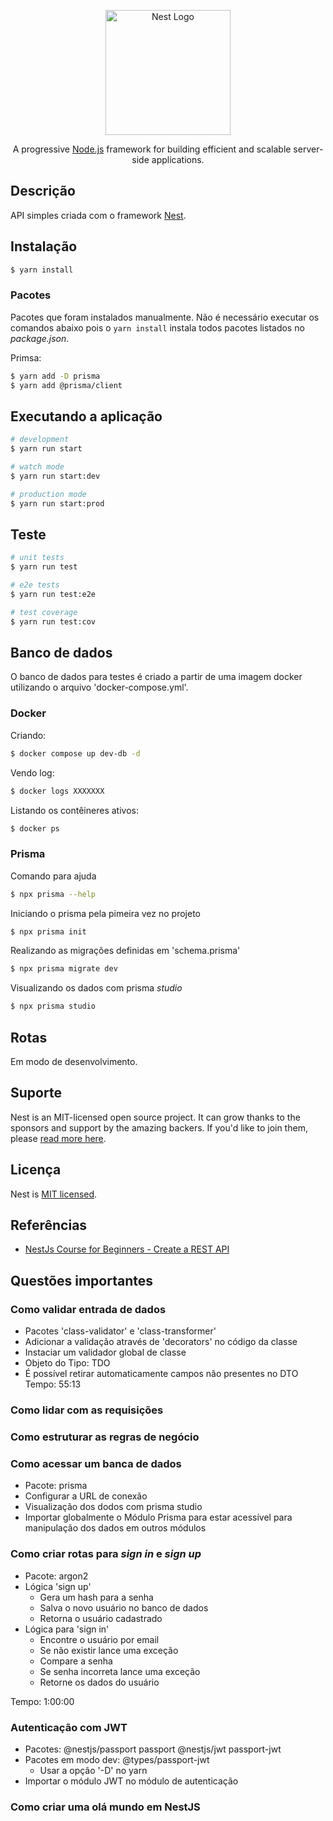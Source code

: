 <p align="center">
  <a href="http://nestjs.com/" target="blank"><img src="https://nestjs.com/img/logo-small.svg" width="200" alt="Nest Logo" /></a>
</p>

[circleci-image]: https://img.shields.io/circleci/build/github/nestjs/nest/master?token=abc123def456
[circleci-url]: https://circleci.com/gh/nestjs/nest

  <p align="center">A progressive <a href="http://nodejs.org" target="_blank">Node.js</a> framework for building efficient and scalable server-side applications.</p>
    <p align="center">

## Descrição 

API simples criada com o framework [Nest](https://github.com/nestjs/nest). 

## Instalação

```bash
$ yarn install
```

### Pacotes 
Pacotes que foram instalados manualmente. Não é necessário executar os comandos abaixo pois o `yarn install` instala todos pacotes listados no _package.json_. 


Primsa: 
```bash
$ yarn add -D prisma 
$ yarn add @prisma/client 
```

## Executando a aplicação 

```bash
# development
$ yarn run start

# watch mode
$ yarn run start:dev

# production mode
$ yarn run start:prod
```

## Teste

```bash
# unit tests
$ yarn run test

# e2e tests
$ yarn run test:e2e

# test coverage
$ yarn run test:cov
```

## Banco de dados 
O banco de dados para testes é criado a partir de uma imagem docker utilizando o arquivo 'docker-compose.yml'. 

### Docker 

Criando: 
```bash
$ docker compose up dev-db -d 
```

Vendo log: 
```bash
$ docker logs XXXXXXX
```

Listando os contêineres ativos: 
```bash
$ docker ps 
```

### Prisma 

Comando para ajuda 
```bash
$ npx prisma --help
```


Iniciando o prisma pela pimeira vez no projeto 
```bash
$ npx prisma init 
```

Realizando as migrações definidas em 'schema.prisma' 
```bash
$ npx prisma migrate dev 
```

Visualizando os dados com prisma _studio_
```bash
$ npx prisma studio 
```

## Rotas 

Em modo de desenvolvimento. 


## Suporte

Nest is an MIT-licensed open source project. It can grow thanks to the sponsors and support by the amazing backers. If you'd like to join them, please [read more here](https://docs.nestjs.com/support).
 

## Licença 

Nest is [MIT licensed](LICENSE).

## Referências 

- [NestJs Course for Beginners - Create a REST API](https://www.youtube.com/watch?v=GHTA143_b-s)

## Questões importantes

### Como validar entrada de dados

- Pacotes 'class-validator' e 'class-transformer'
- Adicionar a validação através de 'decorators' no código da classe
- Instaciar um validador global de classe
- Objeto do Tipo: TDO
- É possível retirar automaticamente campos não presentes no DTO
  Tempo: 55:13

### Como lidar com as requisições

### Como estruturar as regras de negócio

### Como acessar um banca de dados

- Pacote: prisma
- Configurar a URL de conexão
- Visualização dos dodos com prisma studio
- Importar globalmente o Módulo Prisma para estar acessível para manipulação dos dados em outros módulos

### Como criar rotas para _sign in_ e _sign up_

- Pacote: argon2
- Lógica 'sign up'
  - Gera um hash para a senha
  - Salva o novo usuário no banco de dados
  - Retorna o usuário cadastrado
- Lógica para 'sign in'
  - Encontre o usuário por email
  - Se não existir lance uma exceção
  - Compare a senha
  - Se senha incorreta lance uma exceção
  - Retorne os dados do usuário

Tempo: 1:00:00

### Autenticação com JWT

- Pacotes: @nestjs/passport passport @nestjs/jwt passport-jwt
- Pacotes em modo dev: @types/passport-jwt
  - Usar a opção '-D' no yarn
- Importar o módulo JWT no módulo de autenticação

### Como criar uma olá mundo em NestJS
